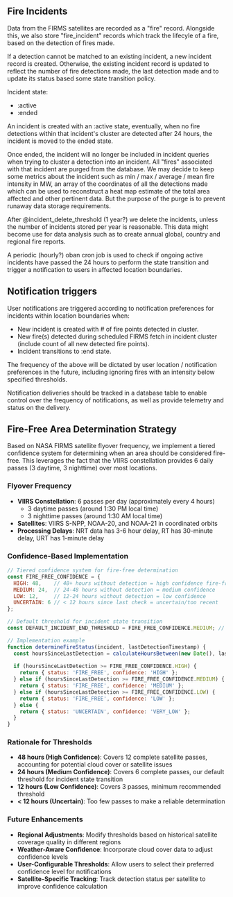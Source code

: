 ## Fire Incidents

Data from the FIRMS satellites are recorded as a "fire" record.
Alongside this, we also store "fire_incident" records which track the lifecyle of a fire, based on the detection of fires made.

If a detection cannot be matched to an existing incident, a new incident record is created. Otherwise, the existing incident record is updated to reflect the number of fire detections made, the last detection made and to update its status based some state transition policy.

Incident state:

- :active
- :ended

An incident is created with an :active state, eventually, when no fire detections within that incident's cluster are detected after 24 hours, the incident is moved to the ended state.

Once ended, the incident will no longer be included in incident queries when trying to cluster a detection into an incident. All "fires" associated with that incident are purged from the database. We may decide to keep some metrics about the incident such as min / max / average / mean fire intensity in MW, an array of the coordinates of all the detections made which can be used to reconstruct a heat map estimate of the total area affected and other pertinent data. But the purpose of the purge is to prevent runaway data storage requirements.

After @incident_delete_threshold (1 year?) we delete the incidents, unless the number of incidents stored per year is reasonable. This data might become use for data analysis such as to create annual global, country and regional fire reports.

A periodic (hourly?) oban cron job is used to check if ongoing active incidents have passed the 24 hours to perform the state transition and trigger a notification to users in affected location boundaries.

## Notification triggers

User notifications are triggered according to notification preferences for incidents within location boundaries when:

- New incident is created with # of fire points detected in cluster.
- New fire(s) detected during scheduled FIRMS fetch in incident cluster (include count of all new detected fire points).
- Incident transitions to :end state.

The frequency of the above will be dictated by user location / notification preferences in the future, including ignoring fires with an intensity below specified thresholds.

Notification deliveries should be tracked in a database table to enable control over the frequency of notifications, as well as provide telemetry and status on the delivery.

## Fire-Free Area Determination Strategy

Based on NASA FIRMS satellite flyover frequency, we implement a tiered confidence system for determining when an area should be considered fire-free. This leverages the fact that the VIIRS constellation provides 6 daily passes (3 daytime, 3 nighttime) over most locations.

### Flyover Frequency

- **VIIRS Constellation**: 6 passes per day (approximately every 4 hours)
  - 3 daytime passes (around 1:30 PM local time)
  - 3 nighttime passes (around 1:30 AM local time)
- **Satellites**: VIIRS S-NPP, NOAA-20, and NOAA-21 in coordinated orbits
- **Processing Delays**: NRT data has 3-6 hour delay, RT has 30-minute delay, URT has 1-minute delay

### Confidence-Based Implementation

```javascript
// Tiered confidence system for fire-free determination
const FIRE_FREE_CONFIDENCE = {
  HIGH: 48,    // 48+ hours without detection = high confidence fire-free
  MEDIUM: 24,  // 24-48 hours without detection = medium confidence  
  LOW: 12,     // 12-24 hours without detection = low confidence
  UNCERTAIN: 6 // < 12 hours since last check = uncertain/too recent
};

// Default threshold for incident state transition
const DEFAULT_INCIDENT_END_THRESHOLD = FIRE_FREE_CONFIDENCE.MEDIUM; // 24 hours

// Implementation example
function determineFireStatus(incident, lastDetectionTimestamp) {
  const hoursSinceLastDetection = calculateHoursBetween(new Date(), lastDetectionTimestamp);
  
  if (hoursSinceLastDetection >= FIRE_FREE_CONFIDENCE.HIGH) {
    return { status: 'FIRE_FREE', confidence: 'HIGH' };
  } else if (hoursSinceLastDetection >= FIRE_FREE_CONFIDENCE.MEDIUM) {
    return { status: 'FIRE_FREE', confidence: 'MEDIUM' };
  } else if (hoursSinceLastDetection >= FIRE_FREE_CONFIDENCE.LOW) {
    return { status: 'FIRE_FREE', confidence: 'LOW' };
  } else {
    return { status: 'UNCERTAIN', confidence: 'VERY_LOW' };
  }
}
```

### Rationale for Thresholds

- **48 hours (High Confidence)**: Covers 12 complete satellite passes, accounting for potential cloud cover or satellite issues
- **24 hours (Medium Confidence)**: Covers 6 complete passes, our default threshold for incident state transition
- **12 hours (Low Confidence)**: Covers 3 passes, minimum recommended threshold
- **< 12 hours (Uncertain)**: Too few passes to make a reliable determination

### Future Enhancements

- **Regional Adjustments**: Modify thresholds based on historical satellite coverage quality in different regions
- **Weather-Aware Confidence**: Incorporate cloud cover data to adjust confidence levels
- **User-Configurable Thresholds**: Allow users to select their preferred confidence level for notifications
- **Satellite-Specific Tracking**: Track detection status per satellite to improve confidence calculation
